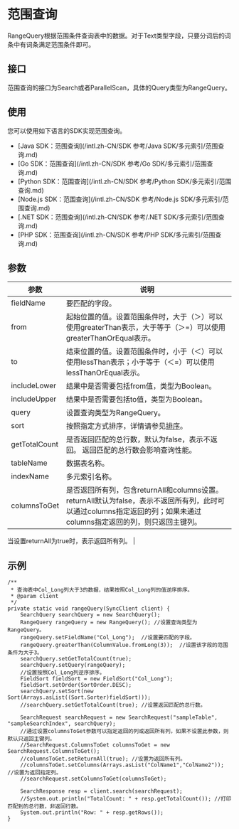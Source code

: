 # 范围查询

RangeQuery根据范围条件查询表中的数据。对于Text类型字段，只要分词后的词条中有词条满足范围条件即可。

## 接口

范围查询的接口为Search或者ParallelScan，具体的Query类型为RangeQuery。

## 使用

您可以使用如下语言的SDK实现范围查询。

-   [Java SDK：范围查询](/intl.zh-CN/SDK 参考/Java SDK/多元索引/范围查询.md)
-   [Go SDK：范围查询](/intl.zh-CN/SDK 参考/Go SDK/多元索引/范围查询.md)
-   [Python SDK：范围查询](/intl.zh-CN/SDK 参考/Python SDK/多元索引/范围查询.md)
-   [Node.js SDK：范围查询](/intl.zh-CN/SDK 参考/Node.js SDK/多元索引/范围查询.md)
-   [.NET SDK：范围查询](/intl.zh-CN/SDK 参考/.NET SDK/多元索引/范围查询.md)
-   [PHP SDK：范围查询](/intl.zh-CN/SDK 参考/PHP SDK/多元索引/范围查询.md)

## 参数

|参数|说明|
|--|--|
|fieldName|要匹配的字段。|
|from|起始位置的值。设置范围条件时，大于（＞）可以使用greaterThan表示，大于等于（＞=）可以使用greaterThanOrEqual表示。 |
|to|结束位置的值。设置范围条件时，小于（＜）可以使用lessThan表示；小于等于（＜=）可以使用lessThanOrEqual表示。 |
|includeLower|结果中是否需要包括from值，类型为Boolean。|
|includeUpper|结果中是否需要包括to值，类型为Boolean。|
|query|设置查询类型为RangeQuery。|
|sort|按照指定方式排序，详情请参见[排序](/intl.zh-CN/功能介绍/多元索引/使用多元索引/排序.md)。|
|getTotalCount|是否返回匹配的总行数，默认为false，表示不返回。 返回匹配的总行数会影响查询性能。 |
|tableName|数据表名称。|
|indexName|多元索引名称。|
|columnsToGet|是否返回所有列，包含returnAll和columns设置。 returnAll默认为false，表示不返回所有列，此时可以通过columns指定返回的列；如果未通过columns指定返回的列，则只返回主键列。

当设置returnAll为true时，表示返回所有列。 |

## 示例

```
/**
 * 查询表中Col_Long列大于3的数据，结果按照Col_Long列的值逆序排序。
 * @param client
 */
private static void rangeQuery(SyncClient client) {
    SearchQuery searchQuery = new SearchQuery();
    RangeQuery rangeQuery = new RangeQuery(); //设置查询类型为RangeQuery。
    rangeQuery.setFieldName("Col_Long");  //设置要匹配的字段。
    rangeQuery.greaterThan(ColumnValue.fromLong(3));  //设置该字段的范围条件为大于3。
    searchQuery.setGetTotalCount(true);
    searchQuery.setQuery(rangeQuery);
    //设置按照Col_Long列逆序排序。
    FieldSort fieldSort = new FieldSort("Col_Long");
    fieldSort.setOrder(SortOrder.DESC);
    searchQuery.setSort(new Sort(Arrays.asList((Sort.Sorter)fieldSort)));
    //searchQuery.setGetTotalCount(true); //设置返回匹配的总行数。

    SearchRequest searchRequest = new SearchRequest("sampleTable", "sampleSearchIndex", searchQuery);
    //通过设置columnsToGet参数可以指定返回的列或返回所有列，如果不设置此参数，则默认只返回主键列。
    //SearchRequest.ColumnsToGet columnsToGet = new SearchRequest.ColumnsToGet();
    //columnsToGet.setReturnAll(true); //设置为返回所有列。
    //columnsToGet.setColumns(Arrays.asList("ColName1","ColName2")); //设置为返回指定列。
    //searchRequest.setColumnsToGet(columnsToGet);

    SearchResponse resp = client.search(searchRequest);
    //System.out.println("TotalCount: " + resp.getTotalCount()); //打印匹配到的总行数，非返回行数。
    System.out.println("Row: " + resp.getRows());
}
```

